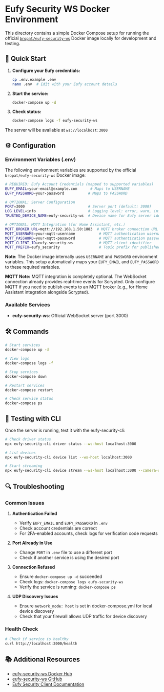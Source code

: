 # Eufy Security WS Docker Environment

This directory contains a simple Docker Compose setup for running the official [`bropat/eufy-security-ws`](https://hub.docker.com/r/bropat/eufy-security-ws) Docker image locally for development and testing.

## 🚀 Quick Start

1. **Configure your Eufy credentials:**

   ```bash
   cp .env.example .env
   nano .env  # Edit with your Eufy account details
   ```

2. **Start the service:**

   ```bash
   docker-compose up -d
   ```

3. **Check status:**
   ```bash
   docker-compose logs -f eufy-security-ws
   ```

The server will be available at `ws://localhost:3000`

## ⚙️ Configuration

### Environment Variables (.env)

The following environment variables are supported by the official `bropat/eufy-security-ws` Docker image:

```bash
# REQUIRED: Eufy Account Credentials (mapped to supported variables)
EUFY_EMAIL=your-email@example.com      # Maps to USERNAME
EUFY_PASSWORD=your-password           # Maps to PASSWORD

# OPTIONAL: Server Configuration
PORT=3000                             # Server port (default: 3000)
LOG_LEVEL=info                        # Logging level: error, warn, info, debug
TRUSTED_DEVICE_NAME=eufy-security-ws  # Device name for Eufy server identification

# OPTIONAL: MQTT Integration (for Home Assistant, etc.)
MQTT_BROKER_URL=mqtt://192.168.1.50:1883  # MQTT broker connection URL
MQTT_USERNAME=your-mqtt-username           # MQTT authentication username
MQTT_PASSWORD=your-mqtt-password           # MQTT authentication password
MQTT_CLIENT_ID=eufy-security-ws            # MQTT client identifier
MQTT_PREFIX=eufy_security                  # Topic prefix for published messages
```

**Note:** The Docker image internally uses `USERNAME` and `PASSWORD` environment variables. This setup automatically maps your `EUFY_EMAIL` and `EUFY_PASSWORD` to these required variables.

**MQTT Note:** MQTT integration is completely optional. The WebSocket connection already provides real-time events for Scrypted. Only configure MQTT if you need to publish events to an MQTT broker (e.g., for Home Assistant integration alongside Scrypted).

### Available Services

- **eufy-security-ws**: Official WebSocket server (port 3000)

## 🛠️ Commands

```bash
# Start services
docker-compose up -d

# View logs
docker-compose logs -f

# Stop services
docker-compose down

# Restart services
docker-compose restart

# Check service status
docker-compose ps
```

## 🧪 Testing with CLI

Once the server is running, test it with the eufy-security-cli:

```bash
# Check driver status
npx eufy-security-cli driver status --ws-host localhost:3000

# List devices
npx eufy-security-cli device list --ws-host localhost:3000

# Start streaming
npx eufy-security-cli device stream --ws-host localhost:3000 --camera-serial YOUR_CAMERA_SERIAL
```

## 🔍 Troubleshooting

### Common Issues

1. **Authentication Failed**
   - Verify `EUFY_EMAIL` and `EUFY_PASSWORD` in `.env`
   - Check account credentials are correct
   - For 2FA-enabled accounts, check logs for verification code requests

2. **Port Already in Use**
   - Change `PORT` in `.env` file to use a different port
   - Check if another service is using the desired port

3. **Connection Refused**
   - Ensure `docker-compose up -d` succeeded
   - Check logs: `docker-compose logs eufy-security-ws`
   - Verify the service is running: `docker-compose ps`

4. **UDP Discovery Issues**
   - Ensure `network_mode: host` is set in docker-compose.yml for local device discovery
   - Check that your firewall allows UDP traffic for device discovery

### Health Check

```bash
# Check if service is healthy
curl http://localhost:3000/health
```

## 📚 Additional Resources

- [eufy-security-ws Docker Hub](https://hub.docker.com/r/bropat/eufy-security-ws)
- [eufy-security-ws GitHub](https://github.com/bropat/eufy-security-ws)
- [Eufy Security Client Documentation](https://github.com/bropat/eufy-security-client)

